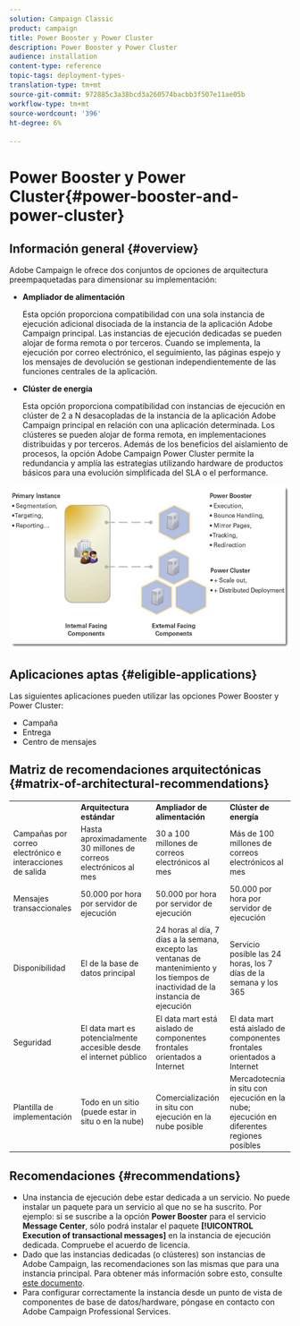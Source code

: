 ```yaml
---
solution: Campaign Classic
product: campaign
title: Power Booster y Power Cluster
description: Power Booster y Power Cluster
audience: installation
content-type: reference
topic-tags: deployment-types-
translation-type: tm+mt
source-git-commit: 972885c3a38bcd3a260574bacbb3f507e11ae05b
workflow-type: tm+mt
source-wordcount: '396'
ht-degree: 6%

---
```



# Power Booster y Power Cluster{#power-booster-and-power-cluster}

## Información general {#overview}

Adobe Campaign le ofrece dos conjuntos de opciones de arquitectura preempaquetadas para dimensionar su implementación:

* **Ampliador de alimentación**

   Esta opción proporciona compatibilidad con una sola instancia de ejecución adicional disociada de la instancia de la aplicación Adobe Campaign principal. Las instancias de ejecución dedicadas se pueden alojar de forma remota o por terceros. Cuando se implementa, la ejecución por correo electrónico, el seguimiento, las páginas espejo y los mensajes de devolución se gestionan independientemente de las funciones centrales de la aplicación.

* **Clúster de energía**

   Esta opción proporciona compatibilidad con instancias de ejecución en clúster de 2 a N desacopladas de la instancia de la aplicación Adobe Campaign principal en relación con una aplicación determinada. Los clústeres se pueden alojar de forma remota, en implementaciones distribuidas y por terceros. Además de los beneficios del aislamiento de procesos, la opción Adobe Campaign Power Cluster permite la redundancia y amplía las estrategias utilizando hardware de productos básicos para una evolución simplificada del SLA o el performance.

![](assets/architectural_options_diagram.png)

## Aplicaciones aptas {#eligible-applications}

Las siguientes aplicaciones pueden utilizar las opciones Power Booster y Power Cluster:

* Campaña
* Entrega
* Centro de mensajes

## Matriz de recomendaciones arquitectónicas {#matrix-of-architectural-recommendations}

<table> 
 <tbody> 
  <tr> 
   <td> </td> 
   <td> <strong>Arquitectura estándar</strong><br /> </td> 
   <td> <strong>Ampliador de alimentación</strong><br /> </td> 
   <td> <strong>Clúster de energía</strong><br /> </td> 
  </tr> 
  <tr> 
   <td> Campañas por correo electrónico e interacciones de salida<br /> </td> 
   <td> Hasta aproximadamente 30 millones de correos electrónicos al mes<br /> </td> 
   <td> 30 a 100 millones de correos electrónicos al mes<br /> </td> 
   <td> Más de 100 millones de correos electrónicos al mes<br /> </td> 
  </tr> 
  <tr> 
   <td> Mensajes transaccionales<br /> </td> 
   <td> 50.000 por hora por servidor de ejecución<br /> </td> 
   <td> 50.000 por hora por servidor de ejecución<br /> </td> 
   <td> 50.000 por hora por servidor de ejecución<br /> </td> 
  </tr> 
  <tr> 
   <td> Disponibilidad<br /> </td> 
   <td> El de la base de datos principal<br /> </td> 
   <td> 24 horas al día, 7 días a la semana, excepto las ventanas de mantenimiento y los tiempos de inactividad de la instancia de ejecución<br /> </td> 
   <td> Servicio posible las 24 horas, los 7 días de la semana y los 365<br /> </td> 
  </tr> 
  <tr> 
   <td> Seguridad<br /> </td> 
   <td> El data mart es potencialmente accesible desde el internet público<br /> </td> 
   <td> El data mart está aislado de componentes frontales orientados a Internet<br /> </td> 
   <td> El data mart está aislado de componentes frontales orientados a Internet<br /> </td> 
  </tr> 
  <tr> 
   <td> Plantilla de implementación<br /> </td> 
   <td> Todo en un sitio (puede estar in situ o en la nube)<br /> </td> 
   <td> Comercialización in situ con ejecución en la nube posible<br /> </td> 
   <td> Mercadotecnia in situ con ejecución en la nube; ejecución en diferentes regiones posibles<br /> </td> 
  </tr> 
 </tbody> 
</table>

## Recomendaciones {#recommendations}

* Una instancia de ejecución debe estar dedicada a un servicio. No puede instalar un paquete para un servicio al que no se ha suscrito. Por ejemplo: si se suscribe a la opción **Power Booster** para el servicio **Message Center**, sólo podrá instalar el paquete **[!UICONTROL Execution of transactional messages]** en la instancia de ejecución dedicada. Compruebe el acuerdo de licencia.
* Dado que las instancias dedicadas (o clústeres) son instancias de Adobe Campaign, las recomendaciones son las mismas que para una instancia principal. Para obtener más información sobre esto, consulte [este documento](../../production/using/foreword.md).
* Para configurar correctamente la instancia desde un punto de vista de componentes de base de datos/hardware, póngase en contacto con Adobe Campaign Professional Services.

